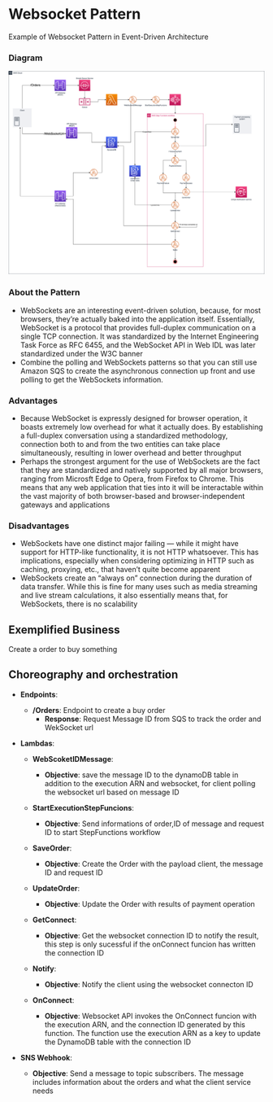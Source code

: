 # Websocket Pattern
Example of Websocket Pattern in Event-Driven Architecture

### Diagram

![Websocket Pattern with Step Functions and Serverless](media/websocket-pattern.png)

### About the Pattern

* WebSockets are an interesting event-driven solution, because, for most browsers, they’re actually baked into the application itself. Essentially, WebSocket is a protocol that provides full-duplex communication on a single TCP connection. It was standardized by the Internet Engineering Task Force as RFC 6455, and the WebSocket API in Web IDL was later standardized under the W3C banner
* Combine the polling and WebSockets patterns so that you can still use Amazon SQS to create the asynchronous connection up front and use polling to get the WebSockets information.

### Advantages

* Because WebSocket is expressly designed for browser operation, it boasts extremely low overhead for what it actually does. By establishing a full-duplex conversation using a standardized methodology, connection both to and from the two entities can take place simultaneously, resulting in lower overhead and better throughput
* Perhaps the strongest argument for the use of WebSockets are the fact that they are standardized and natively supported by all major browsers, ranging from Microsft Edge to Opera, from Firefox to Chrome. This means that any web application that ties into it will be interactable within the vast majority of both browser-based and browser-independent gateways and applications

### Disadvantages

* WebSockets have one distinct major failing — while it might have support for HTTP-like functionality, it is not HTTP whatsoever. This has implications, especially when considering optimizing in HTTP such as caching, proxying, etc., that haven’t quite become apparent 
* WebSockets create an “always on” connection during the duration of data transfer. While this is fine for many uses such as media streaming and live stream calculations, it also essentially means that, for WebSockets, there is no scalability

## Exemplified Business
Create a order to buy something

## Choreography and orchestration

* **Endpoints**:
  * **/Orders**: Endpoint to create a buy order
    * **Response**: Request Message ID from SQS to track the order and WekSocket url

* **Lambdas**:
    * **WebScoketIDMessage**:
        * **Objective**: save the message ID to the dynamoDB table in addition to the execution ARN and websocket, for client polling the websocket url based on message ID

    * **StartExecutionStepFuncions**:
        * **Objective**: Send informations of order,ID of message and request ID to start StepFunctions workflow

    * **SaveOrder**:
        * **Objective**: Create the Order with the payload client, the message ID and request ID

    * **UpdateOrder**:
        * **Objective**: Update the Order with results of payment operation

    * **GetConnect**:
        * **Objective**: Get the websocket connection ID to notify the result, this step is only sucessful if the onConnect funcion has written the connection ID 

    * **Notify**:
        * **Objective**: Notify the client using the websocket connecton ID

    * **OnConnect**:
        * **Objective**: Websocket API invokes the OnConnect funcion with the execution ARN, and the connection ID generated by this function. The function use the execution ARN as a key to update the DynamoDB table with the connection ID

* **SNS Webhook**:
    * **Objective**: Send a message to topic subscribers. The message includes information about the orders and what the client service needs
